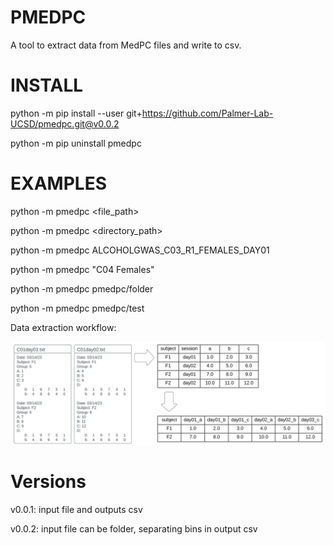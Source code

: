 # PMEDPC
A tool to extract data from MedPC files and write to csv.

# INSTALL

python -m pip install --user git+https://github.com/Palmer-Lab-UCSD/pmedpc.git@v0.0.2

python -m pip uninstall pmedpc

# EXAMPLES

python -m pmedpc <file_path>

python -m pmedpc <directory_path>

python -m pmedpc ALCOHOLGWAS_C03_R1_FEMALES_DAY01

python -m pmedpc "C04 Females"

python -m pmedpc pmedpc/folder

python -m pmedpc pmedpc/test

Data extraction workflow: 

![data_extraction_workflow.png](data_extraction_workflow.png)

# Versions

v0.0.1: input file and outputs csv

v0.0.2: input file can be folder, separating bins in output csv
